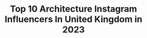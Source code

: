 ---
title: Top 10 Architecture Instagram Influencers In United Kingdom in 2023
description: >-
  Find top architecture Instagram influencers in United Kingdom in 2023. Most popular hashtags: #moodygrams #london #thisislondon.
platform: Instagram
hits: 536
text_top: Identify the most popular Instagram influencers on inBeat.
text_bottom: Our platform has 536 Instagram influencers like this in United Kingdom for you to connect with.
profiles:
  - username: "crisswaddle"
    fullname: >-
      Criss Waddle
    bio: >-
      [Artist of R2BEES]-[CEO Of AMG BUSINESS] [CEO of 167 Construction Company] Real Estate (Modern Architecture)A serial entrepreneur
    location: "United Kingdom"
    followers: 422928
    engagement: 655
    commentsToLikes: 0.017908
    id: ck6u5rw4ubde90j71d3y71d7h
    verified: true
    hashtags: "#lahustle, #amgbizness, #amgbeyondkontrol, #amgceo"
  - username: "r34poppy"
    fullname: >-
      R34poppy
    bio: >-
      ✵ Poppy ✵ R34 GTT Skyline || Pole dancing || Architecture degree ☞ @headturnersuk_nw ☞ @madcowukcom
    location: "United Kingdom"
    followers: 8490
    engagement: 2164
    commentsToLikes: 0.032343
    id: ck6tru4fu13gr0j7107yk4pe2
    verified: false
    hashtags: ""
  - username: "gabbyfdias"
    fullname: >-
      GABZILLA
    bio: >-
      🇫🇷🇧🇷🏳️‍🌈♏️ 5ft4 - UK📍 Lifestyle & fitness Health is wealth TIKTOK: gabbyfdiaszilla Extra 15% off Shein : gabby15 Studying Architecture BA
    location: "United Kingdom"
    followers: 78255
    engagement: 834
    commentsToLikes: 0.011134
    id: ck6tj5uzd22ej0j71xhoftmxb
    verified: false
    hashtags: "#halloween2020, #avatar"
  - username: "decadex"
    fullname: >-
      ✨☁️ julia
    bio: >-
      👼🏼 19 ☁️ UK 👻 Snap: DECADEX 👩🏼‍🎓 Interior Architecture and Design 🕊 dm or decaddex@gmail.com @escapejulie @trymebish.ok
    location: "United Kingdom"
    followers: 23511
    engagement: 752
    commentsToLikes: 0.022469
    id: ck0u7u6ik5mrr0i19s8gv1ktw
    verified: false
    hashtags: "#blondehair, #dankmemesdaily, #blonde, #mirrorselfie"
  - username: "paulina_swarovski"
    fullname: >-
      Paulina Swarovski💎
    bio: >-
      📍 London -Interior Architecture 💌 mgmt@paulinaswarovski.com ♥️ P
    location: "United Kingdom"
    followers: 61451
    engagement: 329
    commentsToLikes: 0.017645
    id: ck0ttxlzi4rcr0i19fpeegdlz
    verified: true
    hashtags: ""
  - username: "thefoodyproject"
    fullname: >-
      Cindy | London
    bio: >-
      📸 Good food, urban architecture and bad gaming skills.
    location: "United Kingdom"
    followers: 8763
    engagement: 1791
    commentsToLikes: 0.087662
    id: ck0w3oh11ug8m0i19g2d6vbw5
    verified: false
    hashtags: "#breakfastclub, #foodbloggers, #moodygrams, #uk"
  - username: "ottoberkeley"
    fullname: >-
      Otto Berkeley
    bio: >-
      🇬🇧 Cityscape/architecture photographer 📩 DM for enquiries, prints or to collaborate
    location: "United Kingdom"
    followers: 21469
    engagement: 1016
    commentsToLikes: 0.087630
    id: ck0u07i8esxee0i197ohrwrh0
    verified: false
    hashtags: "#map, #artofvisuals, #urbanaisle, #toneception"
  - username: "kyleshanem"
    fullname: >-
      Kyle
    bio: >-
      • 25 • Mex🇲🇽/Brit🇬🇧 • Architect in training 📐 • @architecturelgbt Committee/Social Media • London
    location: "United Kingdom"
    followers: 4238
    engagement: 1183
    commentsToLikes: 0.041984
    id: ckap1aeestqc30i78b2nfy7a1
    verified: false
    hashtags: ""
  - username: "nwlondonvibe"
    fullname: >-
      Olena | NW London Vibes
    bio: >-
      London based all things beautiful lover • Architecture, Art, Food, Travel & Lifestyle • Content creator
    location: "United Kingdom"
    followers: 16547
    engagement: 1740
    commentsToLikes: 0.042233
    id: ck5pvts99jlqg0i119ljc0xjq
    verified: false
    hashtags: "#thisislondon, #mytravelgrams, #harrypottervibes, #exploreengland"
  - username: "aaz148"
    fullname: >-
      Alona Azaria
    bio: >-
      Based in the Netherlands, traveller, architecture & nature lover; color & monochromatic | I am Nikon D850.
    location: "United Kingdom"
    followers: 3357
    engagement: 3233
    commentsToLikes: 0.077637
    id: ck5znazdzo45q0i14uibhrkgr
    verified: false
    hashtags: "#bestplacestogo, #ig, #artisartcommunity, #onlythebestcapture"
---